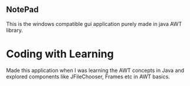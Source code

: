 ## NotePad
This is the windows compatible gui application purely made in java AWT library.

# Coding with Learning
Made this application when I was learning the AWT concepts in Java and explored components like JFileChooser, Frames etc in AWT basics.
